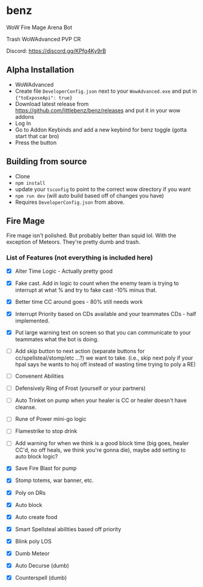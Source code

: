 # benz
WoW Fire Mage Arena Bot

Trash WoWAdvanced PVP CR

Discord: https://discord.gg/KPfg4Ky9rB

## Alpha Installation

- WoWAdvanced
- Create file `DeveloperConfig.json` next to your `WowAdvanced.exe` and put in `{"toExposeApi": true}`
- Download latest release from https://github.com/littlebenz/benz/releases and put it in your wow addons
- Log In
- Go to Addon Keybinds and add a new keybind for benz toggle (gotta start that car bro)
- Press the button

## Building from source 
- Clone
- `npm install`
- update your `tsconfig` to point to the correct wow directory if you want
- `npm run dev` (will auto build based off of changes you have)
- Requires `DeveloperConfig.json` from above.

## Fire Mage

Fire mage isn't polished. But probably better than squid lol. With the exception of Meteors. They're pretty dumb and trash. 

### List of Features (not everything is included here)

- [x] Alter Time Logic - Actually pretty good

- [x] Fake cast. Add in logic to count when the enemy team is trying to interrupt at what % and try to fake cast -10% minus that. 

- [x] Better time CC around goes - 80% still needs work

- [x] Interrupt Priority based on CDs available and your teammates CDs - half implemented. 

- [x] Put large warning text on screen so that you can communicate to your teammates what the bot is doing.

- [ ] Add skip button to next action (separate buttons for cc/spellsteal/stomp/etc ...?) we want to take. (i.e., skip next poly if your hpal says he wants to hoj off instead of wasting time trying to poly a RE)

- [ ] Convenent Abilities

- [ ] Defensively Ring of Frost (yourself or your partners)

- [ ] Auto Trinket on pump when your healer is CC or healer doesn't have cleanse.

- [ ] Rune of Power mini-go logic

- [ ] Flamestrike to stop drink

- [ ] Add warning for when we think is a good block time (big goes, healer CC'd, no off heals, we think you're gonna die), maybe add setting to auto block logic?

- [x] Save Fire Blast for pump

- [x]  Stomp totems, war banner, etc.

- [x]  Poly on DRs

- [x]  Auto block

- [x]  Auto create food

- [x]  Smart Spellsteal abilities based off priority

- [x]  Blink poly LOS

- [x]  Dumb Meteor

- [x] Auto Decurse (dumb)

- [x]  Counterspell (dumb)
